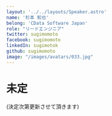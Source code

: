 ```yaml
---
layout: '../../layouts/Speaker.astro'
name: '杉本 和也'
belong: 'CData Software Japan'
role: "リードエンジニア"
twitter: sugimomoto
facebook: sugimomoto
linkedIn: sugimotok
github: sugimomoto
image: "/images/avatars/033.jpg"
---
```


# 未定

(決定次第更新させて頂きます)